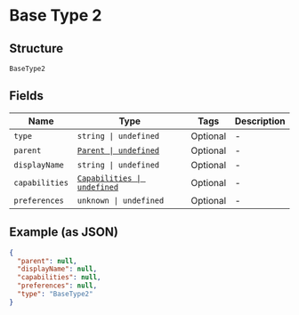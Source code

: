 
# Base Type 2

## Structure

`BaseType2`

## Fields

| Name | Type | Tags | Description |
|  --- | --- | --- | --- |
| `type` | `string \| undefined` | Optional | - |
| `parent` | [`Parent \| undefined`](../../doc/models/parent.md) | Optional | - |
| `displayName` | `string \| undefined` | Optional | - |
| `capabilities` | [`Capabilities \| undefined`](../../doc/models/capabilities.md) | Optional | - |
| `preferences` | `unknown \| undefined` | Optional | - |

## Example (as JSON)

```json
{
  "parent": null,
  "displayName": null,
  "capabilities": null,
  "preferences": null,
  "type": "BaseType2"
}
```

